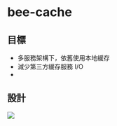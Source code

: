 # bee-cache

## 目標

* 多服務架構下，依舊使用本地緩存
* 減少第三方緩存服務 I/O
* 

## 設計

![](https://babyblue94520.github.io/bee-cache/images/bee-cache.png)
